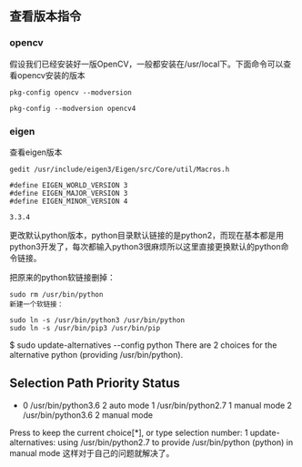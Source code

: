 

## 查看版本指令
### opencv

假设我们已经安装好一版OpenCV，一般都安装在/usr/local下。下面命令可以查看opencv安装的版本

`pkg-config opencv --modversion`

`pkg-config --modversion opencv4`

### eigen
查看eigen版本

```
gedit /usr/include/eigen3/Eigen/src/Core/util/Macros.h

#define EIGEN_WORLD_VERSION 3
#define EIGEN_MAJOR_VERSION 3
#define EIGEN_MINOR_VERSION 4

3.3.4
```
更改默认python版本，python目录默认链接的是python2，而现在基本都是用python3开发了，每次都输入python3很麻烦所以这里直接更换默认的python命令链接。

把原来的python软链接删掉：

```
sudo rm /usr/bin/python
新建一个软链接：

sudo ln -s /usr/bin/python3 /usr/bin/python
sudo ln -s /usr/bin/pip3 /usr/bin/pip
```
$ sudo update-alternatives --config python 
There are 2 choices for the alternative python (providing /usr/bin/python).

  Selection    Path                Priority   Status
------------------------------------------------------------
* 0            /usr/bin/python3.6   2         auto mode
  1            /usr/bin/python2.7   1         manual mode
  2            /usr/bin/python3.6   2         manual mode

Press <enter> to keep the current choice[*], or type selection number: 1
update-alternatives: using /usr/bin/python2.7 to provide /usr/bin/python (python) in manual mode
 这样对于自己的问题就解决了。

